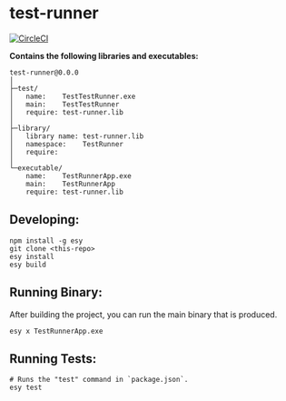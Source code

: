 # test-runner


[![CircleCI](https://circleci.com/gh/yourgithubhandle/test-runner/tree/master.svg?style=svg)](https://circleci.com/gh/yourgithubhandle/test-runner/tree/master)


**Contains the following libraries and executables:**

```
test-runner@0.0.0
│
├─test/
│   name:    TestTestRunner.exe
│   main:    TestTestRunner
│   require: test-runner.lib
│
├─library/
│   library name: test-runner.lib
│   namespace:    TestRunner
│   require:
│
└─executable/
    name:    TestRunnerApp.exe
    main:    TestRunnerApp
    require: test-runner.lib
```

## Developing:

```
npm install -g esy
git clone <this-repo>
esy install
esy build
```

## Running Binary:

After building the project, you can run the main binary that is produced.

```
esy x TestRunnerApp.exe 
```

## Running Tests:

```
# Runs the "test" command in `package.json`.
esy test
```
